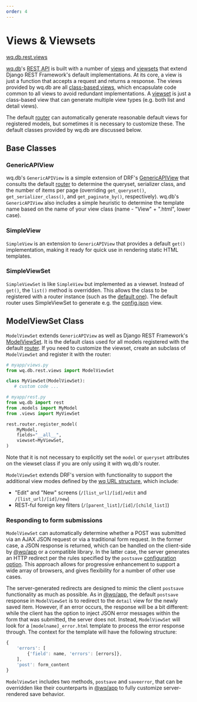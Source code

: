 ```yaml
---
order: 4
---
```


Views & Viewsets
========

[wq.db.rest.views]

[wq.db]'s [REST API] is built with a number of [views] and [viewsets] that extend Django REST Framework's default implementations.  At its core, a view is just a function that accepts a request and returns a response.  The views provided by wq.db are all [class-based views], which encapsulate code common to all views to avoid redundant implementations.  A [viewset] is just a class-based view that can generate multiple view types (e.g. both list and detail views).

The default [router] can automatically generate reasonable default views for registered models, but sometimes it is necessary to customize these.  The default classes provided by wq.db are discussed below.

## Base Classes
### GenericAPIView

wq.db's `GenericAPIView` is a simple extension of DRF's [GenericAPIView] that consults the default [router] to determine the queryset, serializer class, and the number of items per page (overriding `get_queryset()`, `get_serializer_class()`, and `get_paginate_by()`, respectively).  wq.db's `GenericAPIView` also includes a simple heuristic to determine the template name based on the name of your view class (name - "View" + ".html", lower case).

### SimpleView
`SimpleView` is an extension to `GenericAPIView` that provides a default `get()` implementation, making it ready for quick use in rendering static HTML templates.

### SimpleViewSet
`SimpleViewSet` is like `SimpleView` but implemented as a viewset.  Instead of `get()`, the `list()` method is overridden.  This allows the class to be registered with a router instance (such as the [default one][router]).  The default router uses SimpleViewSet to generate e.g. the [config.json][config] view.

## ModelViewSet Class

`ModelViewSet` extends `GenericAPIView` as well as Django REST Framework's [ModelViewSet].  It is the default class used for all models registered with the default [router].  If you need to customize the viewset, create an subclass of `ModelViewSet` and register it with the router:

```python
# myapp/views.py
from wq.db.rest.views import ModelViewSet

class MyViewSet(ModelViewSet):
   # custom code ...
```

```python
# myapp/rest.py
from wq.db import rest
from .models import MyModel
from .views import MyViewSet

rest.router.register_model(
    MyModel,
    fields="__all__",
    viewset=MyViewSet,
)
```
Note that it is not necessary to explicitly set the `model` or `queryset` attributes on the viewset class if you are only using it with wq.db's router.

`ModelViewSet` extends DRF's version with functionality to support the additional view modes defined by the [wq URL structure], which include:

  * "Edit" and "New" screens (`/[list_url]/[id]/edit` and `/[list_url]/[id]/new`)
  * REST-ful foreign key filters (`/[parent_list]/[id]/[child_list]`)

### Responding to form submissions

`ModelViewSet` can automatically determine whether a POST was submitted via an AJAX JSON request or via a traditional form request.  In the former case, a JSON response is returned, which can be handled on the client-side by [@wq/app] or a compatible library.   In the latter case, the server generates an HTTP redirect per the rules specified by the `postsave` [configuration option][config].  This approach allows for progressive enhancement to support a wide array of browsers, and gives flexibility for a number of other use cases.

The server-generated redirects are designed to mimic the client `postsave` functionality as much as possible.  As in [@wq/app], the default `postsave` response in `ModelViewSet` is to redirect to the `detail` view for the newly saved item.  However, if an error occurs, the response will be a bit different: while the client has the option to inject JSON error messages within the form that was submitted, the server does not.  Instead, `ModelViewSet` will look for a `[modelname]_error.html` template to process the error response through.  The context for the template will have the following structure:

```javascript
{
    'errors': [
        {'field': name, 'errors': [errors]},
    ],
    'post': form_content
}
```

`ModelViewSet` includes two methods, `postsave` and `saveerror`, that can be overridden like their counterparts in [@wq/app] to fully customize server-rendered save behavior.

[wq.db.rest.views]: https://github.com/wq/wq.db/blob/main/rest/views.py
[wq.db]: ./index.md
[REST API]: ./rest.md
[views]: http://www.django-rest-framework.org/api-guide/views/
[viewsets]: http://www.django-rest-framework.org/api-guide/viewsets/
[viewset]: http://www.django-rest-framework.org/api-guide/viewsets/
[router]: ./router.md
[class-based views]: https://docs.djangoproject.com/en/1.7/topics/class-based-views/
[GenericAPIView]: http://www.django-rest-framework.org/api-guide/generic-views/#genericapiview
[config]: ../wq-configuration-object.md
[ModelViewSet]: http://www.django-rest-framework.org/api-guide/viewsets/#modelviewset
[wq URL structure]: ./url-structure.md
[@wq/app]: ../@wq/app.md
